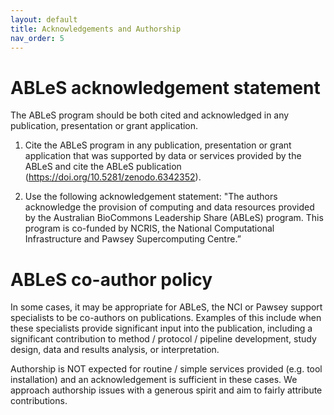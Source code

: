 ```yaml
---
layout: default
title: Acknowledgements and Authorship
nav_order: 5
---
```


# ABLeS acknowledgement statement

The ABLeS program should be both cited and acknowledged in any publication, presentation or grant application. 

1. Cite the ABLeS program in any publication, presentation or grant application that was supported by data or services provided by the ABLeS and cite the ABLeS publication (https://doi.org/10.5281/zenodo.6342352).

2. Use the following acknowledgement statement:
"The authors acknowledge the provision of computing and data resources provided by the Australian BioCommons Leadership Share (ABLeS) program. This program is co-funded by NCRIS, the National Computational Infrastructure and Pawsey Supercomputing Centre.”

# ABLeS co-author policy

In some cases, it may be appropriate for ABLeS, the NCI or Pawsey support specialists to be co-authors on publications. Examples of this include when these specialists provide significant input into the publication, including a significant contribution to method / protocol / pipeline development, study design, data and results analysis, or interpretation.

Authorship is NOT expected for routine / simple services provided (e.g. tool installation) and an acknowledgement is sufficient in these cases. We approach authorship issues with a generous spirit and aim to fairly attribute contributions.
